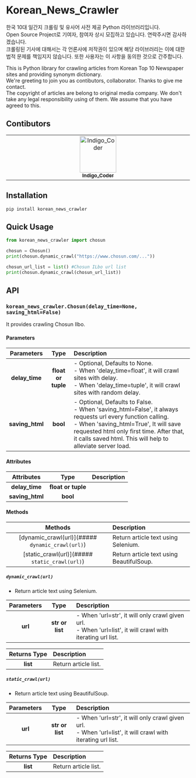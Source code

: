 # Korean_News_Crawler

한국 10대 일간지 크롤링 및 유사어 사전 제공 Python 라이브러리입니다.  
Open Source Project로 기여자, 참여자 상시 모집하고 있습니다. 연락주시면 감사하겠습니다.  
크롤링된 기사에 대해서는 각 언론사에 저작권이 있으며 해당 라이브러리는 이에 대한 법적 문제를 책임지지 않습니다. 또한 사용자는 이 사항을 동의한 것으로 간주합니다.  
  
This is Python library for crawling articles from Korean Top 10 Newspaper sites and providing synonym dictionary.  
We're greeting to join you as contibutors, collaborator. Thanks to give me contact.  
The copyright of articles are belong to original media company. We don't take any legal responsibility using of them. We assume that you have agreed to this.  

## Contibutors

<table>
  <tbody>
    <tr>
      <td align="center" valign="top" width="14.28%">
        <a href=https://github.com/Indigo-Coder-github>
          <img src="https://avatars.githubusercontent.com/u/49811400?v=4" width="100px;" alt="Indigo_Coder"/><br>
          <sub>
            <b> Indigo_Coder </b>
          </sub>
        </a><br>
      </td>
    </tr>
  </tbody>
</table>

## Installation

` pip install korean_news_crawler `

## Quick Usage

```python
from korean_news_crawler import chosun

chosun = Chosun()
print(chosun.dynamic_crawl("https://www.chosun.com/..."))

chosun_url_list = list() #Chosun ILbo url list
print(chosun.dynamic_crawl(chosun_url_list))
```

## API

### `korean_news_crawler.Chosun(delay_time=None, saving_html=False)`

It provides crawling Chosun Ilbo.

#### Parameters

|**Parameters**|**Type**|**Description**|
|:-:|:-:|:-|
|**delay_time**|**float or tuple**|- Optional, Defaults to None.</br>- When 'delay_time=float', it will crawl sites with delay.</br>- When 'delay_time=tuple', it will crawl sites with random delay.|
|**saving_html**|**bool**|- Optional, Defaults to False.</br>- When 'saving_html=False', it always requests url every function calling.</br>- When 'saving_html=True', It will save requested html only first time. After that, it calls saved html. This will help to alleviate server load.|

#### Attributes

|**Attributes**|**Type**|**Description**|
|:-:|:-:|:-|
|**delay_time**|**float or tuple**||
|**saving_html**|**bool**||

#### Methods

|**Methods**|**Description**|
|:-:|:-|
|[dynamic_crawl(url)](##### `dynamic_crawl(url)`)|Return article text using Selenium.|
|[static_crawl(url)](##### `static_crawl(url)`)|Return article text using BeautifulSoup.|

##### `dynamic_crawl(url)`

- Return article text using Selenium.

|**Parameters**|**Type**|**Description**|
|:-:|:-:|:-|
|**url**|**str or list**|- When 'url=str', it will only crawl given url.</br>- When 'url=list', it will crawl with iterating url list.|

|**Returns Type**|**Description**|
|:-:|:-|
|**list**|Return article list.|

##### `static_crawl(url)`

- Return article text using BeautifulSoup.

|**Parameters**|**Type**|**Description**|
|:-:|:-:|:-|
|**url**|**str or list**|- When 'url=str', it will only crawl given url.</br>- When 'url=list', it will crawl with iterating url list.|

|**Returns Type**|**Description**|
|:-:|:-|
|**list**|Return article list.|
